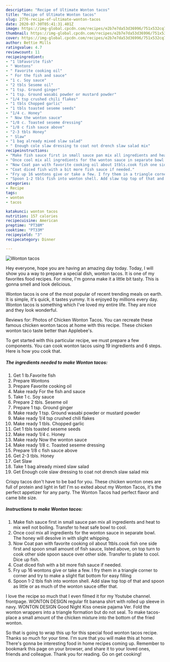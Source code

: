 ```yaml
---
description: "Recipe of Ultimate Wonton tacos"
title: "Recipe of Ultimate Wonton tacos"
slug: 2776-recipe-of-ultimate-wonton-tacos
date: 2020-07-30T05:41:31.401Z
image: https://img-global.cpcdn.com/recipes/e2b7e7da53d36996/751x532cq70/wonton-tacos-recipe-main-photo.jpg
thumbnail: https://img-global.cpcdn.com/recipes/e2b7e7da53d36996/751x532cq70/wonton-tacos-recipe-main-photo.jpg
cover: https://img-global.cpcdn.com/recipes/e2b7e7da53d36996/751x532cq70/wonton-tacos-recipe-main-photo.jpg
author: Bettie Mills
ratingvalue: 4.7
reviewcount: 11
recipeingredient:
- "1 lbFavorite fish"
- " Wontons"
- " Favorite cooking oil"
- " For the fish and sauce"
- "1 c. Soy sauce"
- "2 tbls Seseme oil"
- "1 tsp. Ground ginger"
- "1 tsp. Ground wasabi powder or mustard powder"
- "1/4 tsp crushed chili flakes"
- "1 tbls Chopped garlic"
- "1 tbls toasted seseme seeds"
- "1/4 c. Honey"
- " Now the wonton sauce"
- "1/8 c. Toasted seseme dressing"
- "1/8 c fish sauce above"
- "2-3 tbls Honey"
- " Slaw"
- "1 bag already mixed slaw salad"
- " Enough cole slaw dressing to coat not drench slaw salad mix"
recipeinstructions:
- "Make fish sauce first in small sauce pan mix all ingredients and heat to mix well not boiling. Transfer to heat safe bowl to cool."
- "Once cool mix all ingredients for the wonton sauce in separate bowl. The honey will desolve in with slight whipping."
- "Now Coat pan with favorite cooking oil about 1tbls.cook fish one side first and spoon small amount of fish sauce, listed above, on top turn to cook other side spoon sauce over other side. Transfer to plate to cool. Dice up fish."
- "Coat diced fish with a bit more fish sauce if needed."
- "Fry up 16 wontons give or take a few. I fry them in a triangle corner to corner and try to make a slight flat bottom for easy filling"
- "Spoon 1-2 tbls fish into wonton shell. Add slaw top top of that and spoon as little or as much of the wonton sauce offer that."
categories:
- Recipe
tags:
- wonton
- tacos

katakunci: wonton tacos 
nutrition: 157 calories
recipecuisine: American
preptime: "PT38M"
cooktime: "PT33M"
recipeyield: "3"
recipecategory: Dinner

---
```



![Wonton tacos](https://img-global.cpcdn.com/recipes/e2b7e7da53d36996/751x532cq70/wonton-tacos-recipe-main-photo.jpg)

Hey everyone, hope you are having an amazing day today. Today, I will show you a way to prepare a special dish, wonton tacos. It is one of my favorites food recipes. For mine, I'm gonna make it a little bit tasty. This is gonna smell and look delicious.

Wonton tacos is one of the most popular of recent trending meals on earth. It is simple, it's quick, it tastes yummy. It is enjoyed by millions every day. Wonton tacos is something which I've loved my entire life. They are nice and they look wonderful.

Reviews for: Photos of Chicken Wonton Tacos. You can recreate these famous chicken wonton tacos at home with this recipe. These chicken wonton taco taste better than Applebee&#39;s.


To get started with this particular recipe, we must prepare a few components. You can cook wonton tacos using 19 ingredients and 6 steps. Here is how you cook that.

<!--inarticleads1-->

##### The ingredients needed to make Wonton tacos:

1. Get 1 lb.Favorite fish
1. Prepare  Wontons
1. Prepare  Favorite cooking oil
1. Make ready  For the fish and sauce
1. Take 1 c. Soy sauce
1. Prepare 2 tbls. Seseme oil
1. Prepare 1 tsp. Ground ginger
1. Make ready 1 tsp. Ground wasabi powder or mustard powder
1. Make ready 1/4 tsp crushed chili flakes
1. Make ready 1 tbls. Chopped garlic
1. Get 1 tbls toasted seseme seeds
1. Make ready 1/4 c. Honey
1. Make ready  Now the wonton sauce
1. Make ready 1/8 c. Toasted seseme dressing
1. Prepare 1/8 c fish sauce above
1. Get 2-3 tbls. Honey
1. Get  Slaw
1. Take 1 bag already mixed slaw salad
1. Get  Enough cole slaw dressing to coat not drench slaw salad mix


Crispy tacos don&#39;t have to be bad for you. These chicken wonton ones are full of protein and light in fat! I&#39;m so exited about my Wonton Tacos, it&#39;s the perfect appetizer for any party. The Wonton Tacos had perfect flavor and came bite size. 

<!--inarticleads2-->

##### Instructions to make Wonton tacos:

1. Make fish sauce first in small sauce pan mix all ingredients and heat to mix well not boiling. Transfer to heat safe bowl to cool.
1. Once cool mix all ingredients for the wonton sauce in separate bowl. The honey will desolve in with slight whipping.
1. Now Coat pan with favorite cooking oil about 1tbls.cook fish one side first and spoon small amount of fish sauce, listed above, on top turn to cook other side spoon sauce over other side. Transfer to plate to cool. Dice up fish.
1. Coat diced fish with a bit more fish sauce if needed.
1. Fry up 16 wontons give or take a few. I fry them in a triangle corner to corner and try to make a slight flat bottom for easy filling
1. Spoon 1-2 tbls fish into wonton shell. Add slaw top top of that and spoon as little or as much of the wonton sauce offer that.


I love the recipe so much that I even filmed it for my Youtube channel. frontpage. WONTON DESIGN regular fit banana shirt with rolled up sleeve in navy. WONTON DESIGN Good Night Kiss onesie pajama Ver. Fold the wonton wrappers into a triangle formation but do not seal. To make tacos- place a small amount of the chicken mixture into the bottom of the fried wonton. 

So that is going to wrap this up for this special food wonton tacos recipe. Thanks so much for your time. I'm sure that you will make this at home. There's gonna be interesting food in home recipes coming up. Remember to bookmark this page on your browser, and share it to your loved ones, friends and colleague. Thank you for reading. Go on get cooking!
